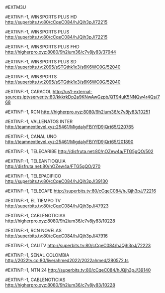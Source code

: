 #EXTM3U 

#EXTINF:-1, WINSPORTS PLUS  HD
http://superbits.tv:80/cCqeC084/hJQjh3pJ/72215

#EXTINF:-1,  WINSPORTS PLUS
http://superbits.tv:80/cCqeC084/hJQjh3pJ/72215

#EXTINF:-1, WINSPORTS PLUS FHD
http://higherpro.xyz:8080/9h2ium36/c7v8jy83/37944

#EXTINF:-1, WINSPORTS PLUS SD
http://superbits.tv:2095/sSTGthk1x3/s6K6WC0G/52040

#EXTINF:-1, WINSPORTS 
http://superbits.tv:2095/sSTGthk1x3/s6K6WC0G/52040

#EXTINF:-1, CARACOL
http://us1-external-sources.iptvserver.tv:80/kkkrkDp2a9KNwAwGzpb/QT94uK5NNQw4r4Qs/768

#EXTINF:-1, RCN
http://higherpro.xyz:8080/9h2ium36/c7v8jy83/10251

#EXTINF:-1, VALLENATOS INTER
http://teamnextlevel.xyz:25461/MigdalyFB/YfD9jQrt65/220765

#EXTINF:-1, CANAL UNO
http://teamnextlevel.xyz:25461/MigdalyFB/YfD9jQrt65/201890

#EXTINF:-1,  TELECARIBE
http://disfruta.net:80/nOZew4a/FTG5gQO/502

#EXTINF:-1,  TELEANTIOQUIA
http://disfruta.net:80/nOZew4a/FTG5gQO/270

#EXTINF:-1, TELEPACIFICO
http://superbits.tv:80/cCqeC084/hJQjh3pJ/39130

#EXTINF:-1, TELECAFE
http://superbits.tv:80/cCqeC084/hJQjh3pJ/72216

#EXTINF:-1,  EL TIEMPO TV
http://superbits.tv:80/cCqeC084/hJQjh3pJ/47923

#EXTINF:-1,  CABLENOTICIAS
http://higherpro.xyz:8080/9h2ium36/c7v8jy83/10228

#EXTINF:-1,  RCN NOVELAS
http://superbits.tv:80/cCqeC084/hJQjh3pJ/47916

#EXTINF:-1,  CALITV
http://superbits.tv:80/cCqeC084/hJQjh3pJ/72223

#EXTINF:-1,  SENAL COLOMBIA
http://2022tv.co:80/live/ahmed2022/2022ahmed/280572.ts

#EXTINF:-1,  NTN 24
http://superbits.tv:80/cCqeC084/hJQjh3pJ/39140

#EXTINF:-1, CABLENOTICIAS
http://higherpro.xyz:8080/9h2ium36/c7v8jy83/10228

